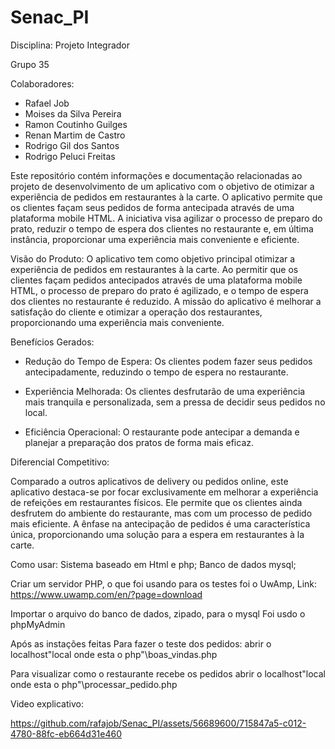 # Senac_PI
Disciplina: Projeto Integrador

Grupo 35

Colaboradores:
  - Rafael Job
  - Moises da Silva Pereira
  - Ramon Coutinho Guilges
  - Renan Martim de Castro
  - Rodrigo Gil dos Santos
  - Rodrigo Peluci Freitas

Este repositório contém informações e documentação relacionadas ao projeto de desenvolvimento de um aplicativo com o objetivo de otimizar a experiência de pedidos em restaurantes à la carte. O aplicativo permite que os clientes façam seus pedidos de forma antecipada através de uma plataforma mobile HTML. A iniciativa visa agilizar o processo de preparo do prato, reduzir o tempo de espera dos clientes no restaurante e, em última instância, proporcionar uma experiência mais conveniente e eficiente.

Visão do Produto:
O aplicativo tem como objetivo principal otimizar a experiência de pedidos em restaurantes à la carte. Ao permitir que os clientes façam pedidos antecipados através de uma plataforma mobile HTML, o processo de preparo do prato é agilizado, e o tempo de espera dos clientes no restaurante é reduzido. A missão do aplicativo é melhorar a satisfação do cliente e otimizar a operação dos restaurantes, proporcionando uma experiência mais conveniente.

Benefícios Gerados:

- Redução do Tempo de Espera: Os clientes podem fazer seus pedidos antecipadamente, reduzindo o tempo de espera no restaurante.

- Experiência Melhorada: Os clientes desfrutarão de uma experiência mais tranquila e personalizada, sem a pressa de decidir seus pedidos no local.

- Eficiência Operacional: O restaurante pode antecipar a demanda e planejar a preparação dos pratos de forma mais eficaz.

Diferencial Competitivo:

Comparado a outros aplicativos de delivery ou pedidos online, este aplicativo destaca-se por focar exclusivamente em melhorar a experiência de refeições em restaurantes físicos. Ele permite que os clientes ainda desfrutem do ambiente do restaurante, mas com um processo de pedido mais eficiente. A ênfase na antecipação de pedidos é uma característica única, proporcionando uma solução para a espera em restaurantes à la carte.

Como usar:
Sistema baseado em Html e php;
Banco de dados mysql;

Criar um servidor PHP, o que foi usando para os testes foi o UwAmp, 
Link: https://www.uwamp.com/en/?page=download

Importar o arquivo do banco de dados, zipado, para o mysql
Foi usdo o phpMyAdmin

Após as instações feitas
Para fazer o teste dos pedidos:
abrir o localhost\"local onde esta o php"\boas_vindas.php

Para visualizar como o restaurante recebe os pedidos
abrir o localhost\"local onde esta o php"\processar_pedido.php

Video explicativo:



https://github.com/rafajob/Senac_PI/assets/56689600/715847a5-c012-4780-88fc-eb664d31e460

